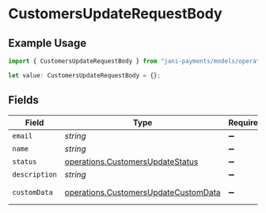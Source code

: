 # CustomersUpdateRequestBody

## Example Usage

```typescript
import { CustomersUpdateRequestBody } from "jani-payments/models/operations";

let value: CustomersUpdateRequestBody = {};
```

## Fields

| Field                                                                                        | Type                                                                                         | Required                                                                                     | Description                                                                                  |
| -------------------------------------------------------------------------------------------- | -------------------------------------------------------------------------------------------- | -------------------------------------------------------------------------------------------- | -------------------------------------------------------------------------------------------- |
| `email`                                                                                      | *string*                                                                                     | :heavy_minus_sign:                                                                           | N/A                                                                                          |
| `name`                                                                                       | *string*                                                                                     | :heavy_minus_sign:                                                                           | N/A                                                                                          |
| `status`                                                                                     | [operations.CustomersUpdateStatus](../../models/operations/customersupdatestatus.md)         | :heavy_minus_sign:                                                                           | N/A                                                                                          |
| `description`                                                                                | *string*                                                                                     | :heavy_minus_sign:                                                                           | N/A                                                                                          |
| `customData`                                                                                 | [operations.CustomersUpdateCustomData](../../models/operations/customersupdatecustomdata.md) | :heavy_minus_sign:                                                                           | Any valid JSON value                                                                         |